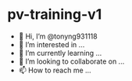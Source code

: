 # pv-training-v1

- 👋 Hi, I’m @tonyng931118
- 👀 I’m interested in ...
- 🌱 I’m currently learning ...
- 💞️ I’m looking to collaborate on ...
- 📫 How to reach me ...
